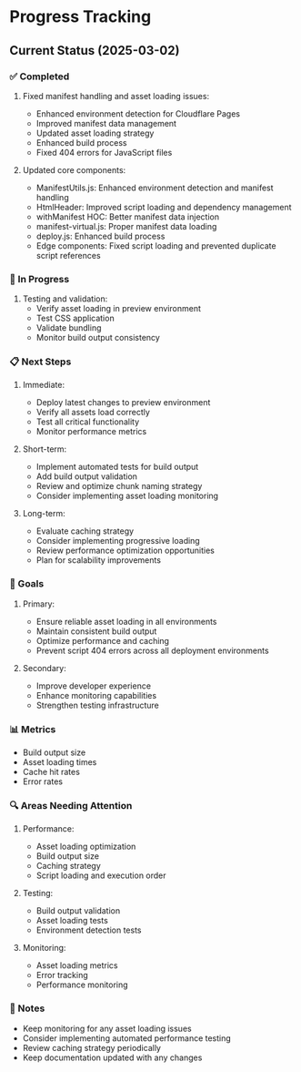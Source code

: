 # Progress Tracking

## Current Status (2025-03-02)

### ✅ Completed
1. Fixed manifest handling and asset loading issues:
   - Enhanced environment detection for Cloudflare Pages
   - Improved manifest data management
   - Updated asset loading strategy
   - Enhanced build process
   - Fixed 404 errors for JavaScript files

2. Updated core components:
   - ManifestUtils.js: Enhanced environment detection and manifest handling
   - HtmlHeader: Improved script loading and dependency management
   - withManifest HOC: Better manifest data injection
   - manifest-virtual.js: Proper manifest data loading
   - deploy.js: Enhanced build process
    - Edge components: Fixed script loading and prevented duplicate script references

### 🚧 In Progress
1. Testing and validation:
   - Verify asset loading in preview environment
   - Test CSS application
   - Validate bundling
   - Monitor build output consistency

### 📋 Next Steps
1. Immediate:
   - Deploy latest changes to preview environment
   - Verify all assets load correctly
   - Test all critical functionality
   - Monitor performance metrics

2. Short-term:
   - Implement automated tests for build output
   - Add build output validation
   - Review and optimize chunk naming strategy
   - Consider implementing asset loading monitoring

3. Long-term:
   - Evaluate caching strategy
   - Consider implementing progressive loading
   - Review performance optimization opportunities
   - Plan for scalability improvements

### 🎯 Goals
1. Primary:
   - Ensure reliable asset loading in all environments
   - Maintain consistent build output
   - Optimize performance and caching
    - Prevent script 404 errors across all deployment environments

2. Secondary:
   - Improve developer experience
   - Enhance monitoring capabilities
   - Strengthen testing infrastructure

### 📊 Metrics
- Build output size
- Asset loading times
- Cache hit rates
- Error rates

### 🔍 Areas Needing Attention
1. Performance:
   - Asset loading optimization
   - Build output size
   - Caching strategy
    - Script loading and execution order

2. Testing:
   - Build output validation
   - Asset loading tests
   - Environment detection tests

3. Monitoring:
   - Asset loading metrics
   - Error tracking
   - Performance monitoring

### 📝 Notes
- Keep monitoring for any asset loading issues
- Consider implementing automated performance testing
- Review caching strategy periodically
- Keep documentation updated with any changes
